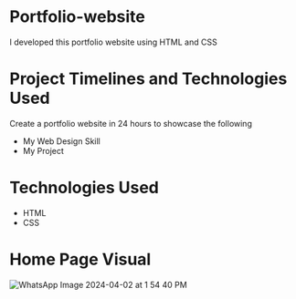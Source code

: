 # Portfolio-website
I developed this portfolio website using HTML and CSS 
# Project Timelines and Technologies Used
Create a portfolio website in 24 hours to showcase the following 
- My Web Design Skill 
- My Project
# Technologies Used 
- HTML
- CSS
# Home Page Visual
![WhatsApp Image 2024-04-02 at 1 54 40 PM](https://github.com/Samiksha1501/portfolio-website/assets/163241544/d30a7072-88ac-438c-9b38-44462d968b6c)
